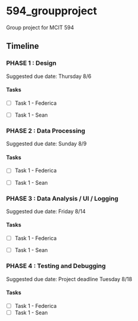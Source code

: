 # 594_groupproject
Group project for MCIT 594

## Timeline

### PHASE 1 : Design
Suggested due date: Thursday 8/6

#### Tasks
- [ ] Task 1 - Federica
- [ ] Task 1 - Sean


### PHASE 2 : Data Processing
Suggested due date: Sunday 8/9

#### Tasks
- [ ] Task 1 - Federica
- [ ] Task 1 - Sean


### PHASE 3 : Data Analysis / UI / Logging
Suggested due date: Friday 8/14

#### Tasks
- [ ] Task 1 - Federica
- [ ] Task 1 - Sean


### PHASE 4 : Testing and Debugging
Suggested due date: Project deadline Tuesday 8/18

#### Tasks
- [ ] Task 1 - Federica
- [ ] Task 1 - Sean
